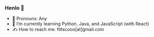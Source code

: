 ### Henlo 🐣

- 🍵 Pronouns: Any
- 🧠 I’m currently learning Python, Java, and JavaScript (with React)
- ✍️ How to reach me: fittscooo[at]gmail.com